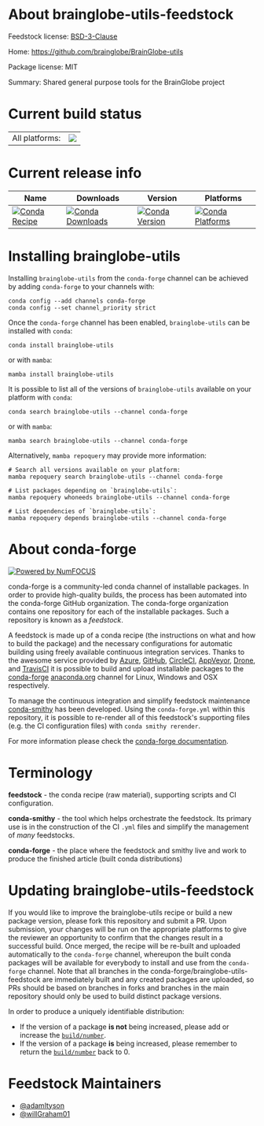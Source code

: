 About brainglobe-utils-feedstock
================================

Feedstock license: [BSD-3-Clause](https://github.com/conda-forge/brainglobe-utils-feedstock/blob/main/LICENSE.txt)

Home: https://github.com/brainglobe/BrainGlobe-utils

Package license: MIT

Summary: Shared general purpose tools for the BrainGlobe project

Current build status
====================


<table><tr><td>All platforms:</td>
    <td>
      <a href="https://dev.azure.com/conda-forge/feedstock-builds/_build/latest?definitionId=19723&branchName=main">
        <img src="https://dev.azure.com/conda-forge/feedstock-builds/_apis/build/status/brainglobe-utils-feedstock?branchName=main">
      </a>
    </td>
  </tr>
</table>

Current release info
====================

| Name | Downloads | Version | Platforms |
| --- | --- | --- | --- |
| [![Conda Recipe](https://img.shields.io/badge/recipe-brainglobe--utils-green.svg)](https://anaconda.org/conda-forge/brainglobe-utils) | [![Conda Downloads](https://img.shields.io/conda/dn/conda-forge/brainglobe-utils.svg)](https://anaconda.org/conda-forge/brainglobe-utils) | [![Conda Version](https://img.shields.io/conda/vn/conda-forge/brainglobe-utils.svg)](https://anaconda.org/conda-forge/brainglobe-utils) | [![Conda Platforms](https://img.shields.io/conda/pn/conda-forge/brainglobe-utils.svg)](https://anaconda.org/conda-forge/brainglobe-utils) |

Installing brainglobe-utils
===========================

Installing `brainglobe-utils` from the `conda-forge` channel can be achieved by adding `conda-forge` to your channels with:

```
conda config --add channels conda-forge
conda config --set channel_priority strict
```

Once the `conda-forge` channel has been enabled, `brainglobe-utils` can be installed with `conda`:

```
conda install brainglobe-utils
```

or with `mamba`:

```
mamba install brainglobe-utils
```

It is possible to list all of the versions of `brainglobe-utils` available on your platform with `conda`:

```
conda search brainglobe-utils --channel conda-forge
```

or with `mamba`:

```
mamba search brainglobe-utils --channel conda-forge
```

Alternatively, `mamba repoquery` may provide more information:

```
# Search all versions available on your platform:
mamba repoquery search brainglobe-utils --channel conda-forge

# List packages depending on `brainglobe-utils`:
mamba repoquery whoneeds brainglobe-utils --channel conda-forge

# List dependencies of `brainglobe-utils`:
mamba repoquery depends brainglobe-utils --channel conda-forge
```


About conda-forge
=================

[![Powered by
NumFOCUS](https://img.shields.io/badge/powered%20by-NumFOCUS-orange.svg?style=flat&colorA=E1523D&colorB=007D8A)](https://numfocus.org)

conda-forge is a community-led conda channel of installable packages.
In order to provide high-quality builds, the process has been automated into the
conda-forge GitHub organization. The conda-forge organization contains one repository
for each of the installable packages. Such a repository is known as a *feedstock*.

A feedstock is made up of a conda recipe (the instructions on what and how to build
the package) and the necessary configurations for automatic building using freely
available continuous integration services. Thanks to the awesome service provided by
[Azure](https://azure.microsoft.com/en-us/services/devops/), [GitHub](https://github.com/),
[CircleCI](https://circleci.com/), [AppVeyor](https://www.appveyor.com/),
[Drone](https://cloud.drone.io/welcome), and [TravisCI](https://travis-ci.com/)
it is possible to build and upload installable packages to the
[conda-forge](https://anaconda.org/conda-forge) [anaconda.org](https://anaconda.org/)
channel for Linux, Windows and OSX respectively.

To manage the continuous integration and simplify feedstock maintenance
[conda-smithy](https://github.com/conda-forge/conda-smithy) has been developed.
Using the ``conda-forge.yml`` within this repository, it is possible to re-render all of
this feedstock's supporting files (e.g. the CI configuration files) with ``conda smithy rerender``.

For more information please check the [conda-forge documentation](https://conda-forge.org/docs/).

Terminology
===========

**feedstock** - the conda recipe (raw material), supporting scripts and CI configuration.

**conda-smithy** - the tool which helps orchestrate the feedstock.
                   Its primary use is in the construction of the CI ``.yml`` files
                   and simplify the management of *many* feedstocks.

**conda-forge** - the place where the feedstock and smithy live and work to
                  produce the finished article (built conda distributions)


Updating brainglobe-utils-feedstock
===================================

If you would like to improve the brainglobe-utils recipe or build a new
package version, please fork this repository and submit a PR. Upon submission,
your changes will be run on the appropriate platforms to give the reviewer an
opportunity to confirm that the changes result in a successful build. Once
merged, the recipe will be re-built and uploaded automatically to the
`conda-forge` channel, whereupon the built conda packages will be available for
everybody to install and use from the `conda-forge` channel.
Note that all branches in the conda-forge/brainglobe-utils-feedstock are
immediately built and any created packages are uploaded, so PRs should be based
on branches in forks and branches in the main repository should only be used to
build distinct package versions.

In order to produce a uniquely identifiable distribution:
 * If the version of a package **is not** being increased, please add or increase
   the [``build/number``](https://docs.conda.io/projects/conda-build/en/latest/resources/define-metadata.html#build-number-and-string).
 * If the version of a package **is** being increased, please remember to return
   the [``build/number``](https://docs.conda.io/projects/conda-build/en/latest/resources/define-metadata.html#build-number-and-string)
   back to 0.

Feedstock Maintainers
=====================

* [@adamltyson](https://github.com/adamltyson/)
* [@willGraham01](https://github.com/willGraham01/)


